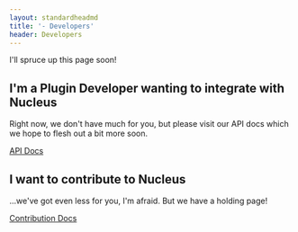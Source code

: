 ```yaml
---
layout: standardheadmd
title: '- Developers'
header: Developers
---
```


I'll spruce up this page soon!

## I'm a Plugin Developer wanting to integrate with Nucleus

Right now, we don't have much for you, but please visit our API docs which we hope to flesh out a bit more soon.

[API Docs](api)

## I want to contribute to Nucleus

...we've got even less for you, I'm afraid. But we have a holding page!

[Contribution Docs](contributing)